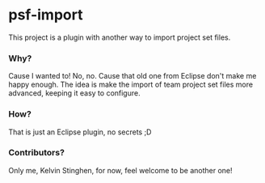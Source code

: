 # psf-import

This project is a plugin with another way to import project set files.

### Why?

Cause I wanted to! No, no. Cause that old one from Eclipse don't make me happy enough. The idea is make the import of team project set files more advanced, keeping it easy to configure.

### How?

That is just an Eclipse plugin, no secrets ;D

### Contributors?

Only me, Kelvin Stinghen, for now, feel welcome to be another one!
